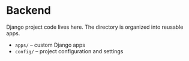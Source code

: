 # Backend

Django project code lives here. The directory is organized into reusable apps.

- `apps/` – custom Django apps
- `config/` – project configuration and settings

